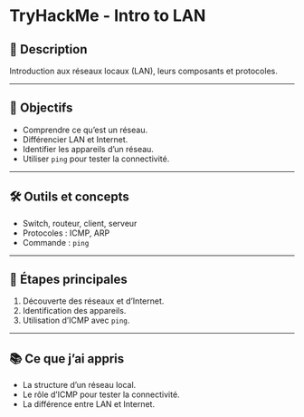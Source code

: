 # TryHackMe - Intro to LAN

## 📄 Description
Introduction aux réseaux locaux (LAN), leurs composants et protocoles.

---

## 🎯 Objectifs
- Comprendre ce qu’est un réseau.
- Différencier LAN et Internet.
- Identifier les appareils d’un réseau.
- Utiliser `ping` pour tester la connectivité.

---

## 🛠️ Outils et concepts
- Switch, routeur, client, serveur
- Protocoles : ICMP, ARP
- Commande : `ping`

---

## 📌 Étapes principales
1. Découverte des réseaux et d’Internet.
2. Identification des appareils.
3. Utilisation d’ICMP avec `ping`.

---

## 📚 Ce que j’ai appris
- La structure d’un réseau local.  
- Le rôle d’ICMP pour tester la connectivité.  
- La différence entre LAN et Internet.  
